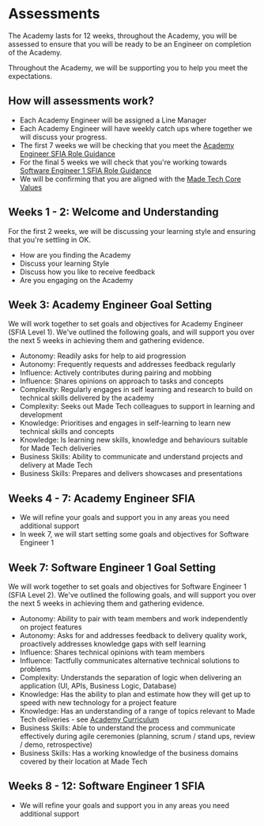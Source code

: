 # Assessments

The Academy lasts for 12 weeks, throughout the Academy, you will be assessed to ensure that you will be ready to be an Engineer on completion of the Academy. 

Throughout the Academy, we will be supporting you to help you meet the expectations.

## How will assessments work?

* Each Academy Engineer will be assigned a Line Manager
* Each Academy Engineer will have weekly catch ups where together we will discuss your progress.
* The first 7 weeks we will be checking that you meet the [Academy Engineer SFIA Role Guidance](https://github.com/madetech/handbook/blob/master/roles/sfia/academy_software_engineer.md)
* For the final 5 weeks we will check that you're working towards [Software Engineer 1 SFIA Role Guidance](https://github.com/madetech/handbook/blob/master/roles/sfia/software_engineer_1.md)
* We will be confirming that you are aligned with the [Made Tech Core Values](https://github.com/madetech/handbook/blob/master/company/about.md)

## Weeks 1 - 2: Welcome and Understanding

For the first 2 weeks, we will be discussing your learning style and ensuring that you're settling in OK. 
* How are you finding the Academy
* Discuss your learning Style
* Discuss how you like to receive feedback
* Are you engaging on the Academy

## Week 3: Academy Engineer Goal Setting

We will work together to set goals and objectives for Academy Engineer (SFIA Level 1). We've outlined the following goals, and will support you over the next 5 weeks in achieving them and gathering evidence. 

* Autonomy: Readily asks for help to aid progression
* Autonomy: Frequently requests and addresses feedback regularly
* Influence: Actively contributes during pairing and mobbing
* Influence: Shares opinions on approach to tasks and concepts
* Complexity: Regularly engages in self learning and research to build on technical skills delivered by the academy
* Complexity: Seeks out Made Tech colleagues to support in learning and development
* Knowledge: Prioritises and engages in self-learning to learn new technical skills and concepts
* Knowledge: Is learning new skills, knowledge and behaviours suitable for Made Tech deliveries
* Business Skills: Ability to communicate and understand projects and delivery at Made Tech
* Business Skills: Prepares and delivers showcases and presentations

## Weeks 4 - 7: Academy Engineer SFIA

* We will refine your goals and support you in any areas you need additional support
* In week 7, we will start setting some goals and objectives for Software Engineer 1

## Week 7: Software Engineer 1 Goal Setting

We will work together to set goals and objectives for Software Engineer 1 (SFIA Level 2). We've outlined the following goals, and will support you over the next 5 weeks in achieving them and gathering evidence. 

* Autonomy: Ability to pair with team members and work independently on project features
* Autonomy: Asks for and addresses feedback to delivery quality work, proactively addresses knowledge gaps with self learning
* Influence: Shares technical opinions with team members
* Influence: Tactfully communicates alternative technical solutions to problems
* Complexity: Understands the separation of logic when delivering an application (UI, APIs, Business Logic, Database)
* Knowledge: Has the ability to plan and estimate how they will get up to speed with new technology for a project feature
* Knowledge: Has an understanding of a range of topics relevant to Made Tech deliveries - see [Academy Curriculum](curriculum)
* Business Skills: Able to understand the process and communicate effectively during agile ceremonies (planning, scrum / stand ups, review / demo, retrospective)
* Business Skills: Has a working knowledge of the business domains covered by their location at Made Tech

## Weeks 8 - 12: Software Engineer 1 SFIA

* We will refine your goals and support you in any areas you need additional support 